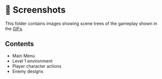 # 📸 Screenshots

This folder contains  images showing scene trees of the gameplay shown in the [GIFs](TinyAdventure/gameContent/gifs).

## Contents

- Main Menu
- Level 1 environment
- Player character actions
- Enemy designs
